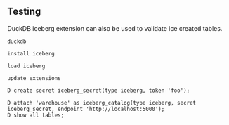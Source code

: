 ## Testing ###
DuckDB iceberg extension can also be used to validate ice created tables.

`duckdb`

`install iceberg`

`load iceberg`

`update extensions`

`D create secret iceberg_secret(type iceberg, token 'foo');`

```
D attach 'warehouse' as iceberg_catalog(type iceberg, secret iceberg_secret, endpoint 'http://localhost:5000');
D show all tables;
```
